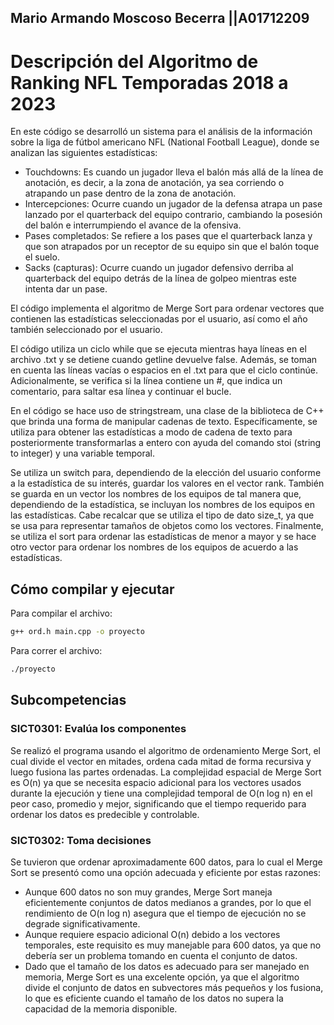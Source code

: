 ## Mario Armando Moscoso Becerra ||A01712209
# Descripción del Algoritmo de Ranking NFL Temporadas 2018 a 2023
En este código se desarrolló un sistema para el análisis de la información sobre la liga de fútbol americano NFL (National Football League), donde se analizan las siguientes estadísticas:

- Touchdowns: Es cuando un jugador lleva el balón más allá de la línea de anotación, es decir, a la zona de anotación, ya sea corriendo o atrapando un pase dentro de la zona de anotación.
- Intercepciones: Ocurre cuando un jugador de la defensa atrapa un pase lanzado por el quarterback del equipo contrario, cambiando la posesión del balón e interrumpiendo el avance de la ofensiva.
- Pases completados: Se refiere a los pases que el quarterback lanza y que son atrapados por un receptor de su equipo sin que el balón toque el suelo.
- Sacks (capturas): Ocurre cuando un jugador defensivo derriba al quarterback del equipo detrás de la línea de golpeo mientras este intenta dar un pase.

El código implementa el algoritmo de Merge Sort para ordenar vectores que contienen las estadísticas seleccionadas por el usuario, así como el año también seleccionado por el usuario.

El código utiliza un ciclo while que se ejecuta mientras haya líneas en el archivo .txt y se detiene cuando getline devuelve false. Además, se toman en cuenta las líneas vacías o espacios en el .txt para que el ciclo continúe. Adicionalmente, se verifica si la línea contiene un #, que indica un comentario, para saltar esa línea y continuar el bucle.

En el código se hace uso de stringstream, una clase de la biblioteca de C++ que brinda una forma de manipular cadenas de texto. Específicamente, se utiliza para obtener las estadísticas a modo de cadena de texto para posteriormente transformarlas a entero con ayuda del comando stoi (string to integer) y una variable temporal.

Se utiliza un switch para, dependiendo de la elección del usuario conforme a la estadística de su interés, guardar los valores en el vector rank. También se guarda en un vector los nombres de los equipos de tal manera que, dependiendo de la estadística, se incluyan los nombres de los equipos en las estadísticas. Cabe recalcar que se utiliza el tipo de dato size_t, ya que se usa para representar tamaños de objetos como los vectores. Finalmente, se utiliza el sort para ordenar las estadísticas de menor a mayor y se hace otro vector para ordenar los nombres de los equipos de acuerdo a las estadísticas.

## Cómo compilar y ejecutar

Para compilar el archivo:

```bash
g++ ord.h main.cpp -o proyecto
```
Para correr el archivo:
```bash
./proyecto
```

## Subcompetencias

### SICT0301: Evalúa los componentes
Se realizó el programa usando el algoritmo de ordenamiento Merge Sort, el cual divide el vector en mitades, ordena cada mitad de forma recursiva y luego fusiona las partes ordenadas. La complejidad espacial de Merge Sort es O(n) ya que se necesita espacio adicional para los vectores usados durante la ejecución y tiene una complejidad temporal de O(n log n) en el peor caso, promedio y mejor, significando que el tiempo requerido para ordenar los datos es predecible y controlable.

### SICT0302: Toma decisiones
Se tuvieron que ordenar aproximadamente 600 datos, para lo cual el Merge Sort se presentó como una opción adecuada y eficiente por estas razones:
- Aunque 600 datos no son muy grandes, Merge Sort maneja eficientemente conjuntos de datos medianos a grandes, por lo que el rendimiento de O(n log n) asegura que el tiempo de ejecución no se degrade significativamente.
- Aunque requiere espacio adicional O(n) debido a los vectores temporales, este requisito es muy manejable para 600 datos, ya que no debería ser un problema tomando en cuenta el conjunto de datos.
- Dado que el tamaño de los datos es adecuado para ser manejado en memoria, Merge Sort es una excelente opción, ya que el algoritmo divide el conjunto de datos en subvectores más pequeños y los fusiona, lo que es eficiente cuando el tamaño de los datos no supera la capacidad de la memoria disponible.